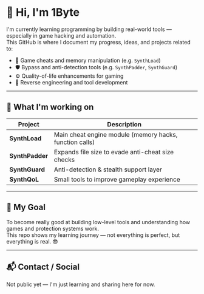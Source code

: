 # 👋 Hi, I'm 1Byte

I'm currently learning programming by building real-world tools — especially in game hacking and automation.  
This GitHub is where I document my progress, ideas, and projects related to:

- 🎯 Game cheats and memory manipulation (e.g. `SynthLoad`)
- 🛡️ Bypass and anti-detection tools (e.g. `SynthPadder`, `SynthGuard`)
- ⚙️ Quality-of-life enhancements for gaming
- 🧠 Reverse engineering and tool development

---

## 🚧 What I'm working on

| Project       | Description |
|---------------|-------------|
| **SynthLoad** | Main cheat engine module (memory hacks, function calls) |
| **SynthPadder** | Expands file size to evade anti-cheat size checks |
| **SynthGuard** | Anti-detection & stealth support layer |
| **SynthQoL** | Small tools to improve gameplay experience |

---

## 🧠 My Goal

To become really good at building low-level tools and understanding how games and protection systems work.  
This repo shows my learning journey — not everything is perfect, but everything is real. 😎

---

## 📬 Contact / Social

Not public yet — I'm just learning and sharing here for now.

